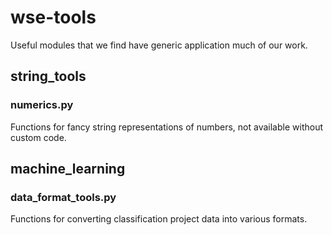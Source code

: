 # wse-tools

Useful modules that we find have generic application much of our work.

## string_tools

### numerics.py

Functions for fancy string representations of numbers, not available without custom code.

## machine_learning

### data_format_tools.py

Functions for converting classification project data into various formats.
